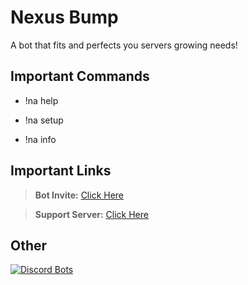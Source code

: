 # Nexus Bump
A bot that fits and perfects you servers growing needs! 

## Important Commands

- !na help

- !na setup

- !na info

## Important Links

> **Bot Invite:** [Click Here](https://discordapp.com/api/oauth2/authorize?client_id=701181011446202389&permissions=379921&redirect_uri=https%3A%2F%2Fdiscord.gg%2FnJM8usA&scope=bot)

> **Support Server:** [Click Here](https://discord.gg/nJM8usA)

## Other

[![Discord Bots](https://top.gg/api/widget/701181011446202389.svg)](https://top.gg/bot/701181011446202389)
